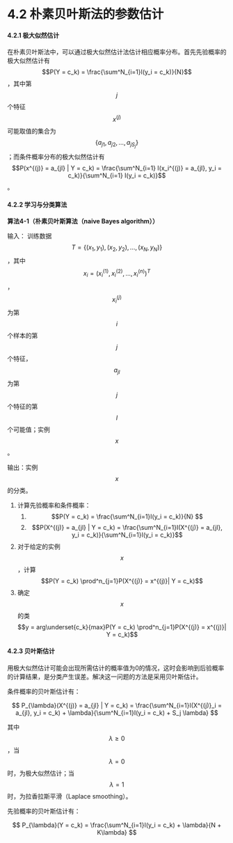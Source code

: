 # 4.2 朴素贝叶斯法的参数估计

#### 4.2.1 极大似然估计

在朴素贝叶斯法中，可以通过极大似然估计法估计相应概率分布。首先先验概率的极大似然估计有 $$P(Y = c_k) = \frac{\sum^N_{i=1}I(y_i = c_k)}{N}$$ ，其中第 $$j$$ 个特征 $$x^{(j)}$$ 可能取值的集合为 $$\{ a_{j1}, a_{j2}, \dots, a_{jS_j}\}$$ ；而条件概率分布的极大似然估计有 $$P(x^{(j)} = a_{jl} | Y = c_k) = \frac{\sum^N_{i=1} I(x_i^{(j)} = a_{jl}, y_i = c_k)}{\sum^N_{i=1} I(y_i = c_k)}$$ 。

#### 4.2.2 学习与分类算法

**算法4-1（朴素贝叶斯算法（naive Bayes algorithm））**

输入： 训练数据 $$T = \{(x_1, y_1), (x_2, y_2), \dots, (x_N, y_N)\}$$ ，其中 $$x_i = (x^{(1)}_i, x^{(2)}_i, \dots, x^{(n)}_i)^T$$ ， $$x^{(j)}_i$$ 为第 $$i$$ 个样本的第 $$j$$ 个特征， $$a_{jl}$$ 为第 $$j$$ 个特征的第 $$l$$ 个可能值；实例 $$x$$ 。

输出：实例 $$x$$ 的分类。

1. 计算先验概率和条件概率：
   1. $$P(Y = c_k) = \frac{\sum^N_{i=1}I(y_i = c_k)}{N} $$
   2. $$P(X^{(j)} = a_{jl} | Y = c_k) = \frac{\sum^N_{i=1}I(X^{(j)} = a_{jl}, y_i = c_k)}{\sum^N_{i=1}I(y_i = c_k)}$$ 
2. 对于给定的实例 $$x$$ ，计算 $$P(Y = c_k) \prod^n_{j=1}P(X^{(j)} = x^{(j)}| Y = c_k)$$ 
3. 确定 $$x$$ 的类 $$y = arg\underset{c_k}{max}P(Y = c_k) \prod^n_{j=1}P(X^{(j)} = x^{(j)}| Y = c_k)$$ 

#### 4.2.3 贝叶斯估计

用极大似然估计可能会出现所需估计的概率值为0的情况，这时会影响到后验概率的计算结果，是分类产生误差。解决这一问题的方法是采用贝叶斯估计。

条件概率的贝叶斯估计有：

$$
P_{\lambda}(X^{(j)} = a_{jl} | Y = c_k) = \frac{\sum^N_{i=1}I(X^{(j)}_i = a_{jl}, y_i = c_k) + \lambda}{\sum^N_{i=1}I(y_i = c_k) + S_j \lambda}
$$

其中 $$\lambda \geq 0$$ ，当 $$\lambda = 0$$ 时，为极大似然估计；当 $$\lambda = 1$$ 时，为拉香拉斯平滑（Laplace smoothing）。

先验概率的贝叶斯估计有：

$$
P_{\lambda}(Y = c_k) = \frac{\sum^N_{i=1}I(y_i = c_k) + \lambda}{N + K\lambda}
$$



